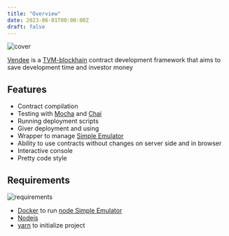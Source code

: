 ```yaml
---
title: "Overview"
date: 2023-06-01T00:00:00Z
draft: false
---
```


![cover](/images/cover.svg)

[Vendee](https://github.com/kokkekpek/vendee) is a [TVM-blockhain](https://docs.venom.foundation/learn/tvm/) contract development framework that aims to save development time and investor money

## Features

* Contract compilation
* Testing with [Mocha](https://mochajs.org) and [Chai](https://www.chaijs.com)
* Running deployment scripts
* Giver deployment and using
* Wrapper to manage [Simple Emulator](https://github.com/tonlabs/evernode-se)
* Ability to use contracts without changes on server side and in browser
* Interactive console
* Pretty code style

## Requirements

![requirements](/images/requirements.svg)

* [Docker](https://www.docker.com) to run [node Simple Emulator](https://github.com/tonlabs/evernode-se)
* [Nodejs](https://nodejs.org)
* [yarn](https://yarnpkg.com) to initialize project

